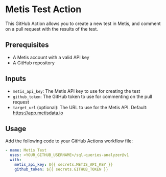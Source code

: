 # Metis Test Action

This GitHub Action allows you to create a new test in Metis, and comment on a pull request with the results of the test.

## Prerequisites
- A Metis account with a valid API key
- A GitHub repository

## Inputs
- `metis_api_key`: The Metis API key to use for creating the test
- `github_token`: The GitHub token to use for commenting on the pull request
- `target_url` (optional): The URL to use for the Metis API. Default: https://app.metisdata.io

## Usage
Add the following code to your GitHub Actions workflow file:
```yaml
- name: Metis Test
  uses: <YOUR_GITHUB_USERNAME>/sql-queries-analyzer@v1
  with:
    metis_api_key: ${{ secrets.METIS_API_KEY }}
    github_token: ${{ secrets.GITHUB_TOKEN }}